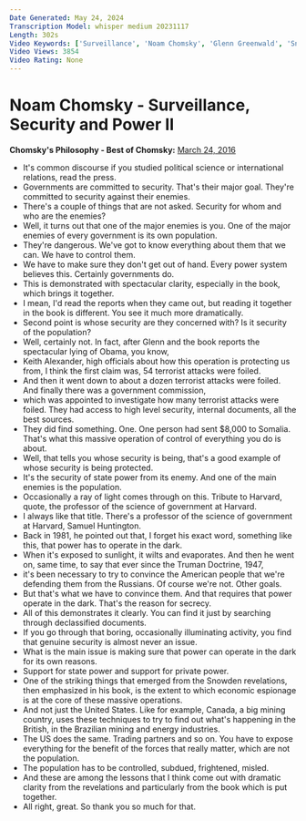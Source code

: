 ```yaml
---
Date Generated: May 24, 2024
Transcription Model: whisper medium 20231117
Length: 302s
Video Keywords: ['Surveillance', 'Noam Chomsky', 'Glenn Greenwald', 'Snowden', 'Power', 'Government', 'NSA']
Video Views: 3854
Video Rating: None
---
```


# Noam Chomsky - Surveillance, Security and Power II
**Chomsky's Philosophy - Best of Chomsky:** [March 24, 2016](https://www.youtube.com/watch?v=zhWtroHg8yU)
*  It's common discourse if you studied political science or international relations, read the press.
*  Governments are committed to security. That's their major goal. They're committed to security against their enemies.
*  There's a couple of things that are not asked. Security for whom and who are the enemies?
*  Well, it turns out that one of the major enemies is you. One of the major enemies of every government is its own population.
*  They're dangerous. We've got to know everything about them that we can. We have to control them.
*  We have to make sure they don't get out of hand. Every power system believes this. Certainly governments do.
*  This is demonstrated with spectacular clarity, especially in the book, which brings it together.
*  I mean, I'd read the reports when they came out, but reading it together in the book is different. You see it much more dramatically.
*  Second point is whose security are they concerned with? Is it security of the population?
*  Well, certainly not. In fact, after Glenn and the book reports the spectacular lying of Obama, you know,
*  Keith Alexander, high officials about how this operation is protecting us from, I think the first claim was, 54 terrorist attacks were foiled.
*  And then it went down to about a dozen terrorist attacks were foiled. And finally there was a government commission,
*  which was appointed to investigate how many terrorist attacks were foiled. They had access to high level security, internal documents, all the best sources.
*  They did find something. One. One person had sent $8,000 to Somalia. That's what this massive operation of control of everything you do is about.
*  Well, that tells you whose security is being, that's a good example of whose security is being protected.
*  It's the security of state power from its enemy. And one of the main enemies is the population.
*  Occasionally a ray of light comes through on this. Tribute to Harvard, quote, the professor of the science of government at Harvard.
*  I always like that title. There's a professor of the science of government at Harvard, Samuel Huntington.
*  Back in 1981, he pointed out that, I forget his exact word, something like this, that power has to operate in the dark.
*  When it's exposed to sunlight, it wilts and evaporates. And then he went on, same time, to say that ever since the Truman Doctrine, 1947,
*  it's been necessary to try to convince the American people that we're defending them from the Russians. Of course we're not. Other goals.
*  But that's what we have to convince them. And that requires that power operate in the dark. That's the reason for secrecy.
*  All of this demonstrates it clearly. You can find it just by searching through declassified documents.
*  If you go through that boring, occasionally illuminating activity, you find that genuine security is almost never an issue.
*  What is the main issue is making sure that power can operate in the dark for its own reasons.
*  Support for state power and support for private power.
*  One of the striking things that emerged from the Snowden revelations, then emphasized in his book, is the extent to which economic espionage is at the core of these massive operations.
*  And not just the United States. Like for example, Canada, a big mining country, uses these techniques to try to find out what's happening in the British, in the Brazilian mining and energy industries.
*  The US does the same. Trading partners and so on. You have to expose everything for the benefit of the forces that really matter, which are not the population.
*  The population has to be controlled, subdued, frightened, misled.
*  And these are among the lessons that I think come out with dramatic clarity from the revelations and particularly from the book which is put together.
*  All right, great. So thank you so much for that.
